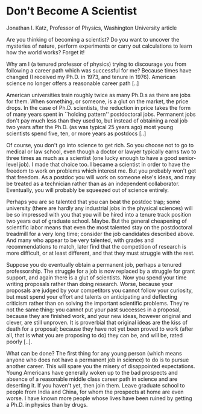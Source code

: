 # Don't Become A Scientist

Jonathan I. Katz, Professor of Physics, Washington University article

Are you thinking of becoming a scientist? Do you want to uncover the
mysteries of nature, perform experiments or carry out calculations to
learn how the world works? Forget it!

Why am I (a tenured professor of physics) trying to discourage you
from following a career path which was successful for me? Because
times have changed (I received my Ph.D. in 1973, and tenure in
1976). American science no longer offers a reasonable career path [..]

American universities train roughly twice as many Ph.D.s as there are
jobs for them. When something, or someone, is a glut on the market,
the price drops. In the case of Ph.D. scientists, the reduction in
price takes the form of many years spent in ``holding pattern''
postdoctoral jobs. Permanent jobs don't pay much less than they used
to, but instead of obtaining a real job two years after the Ph.D. (as
was typical 25 years ago) most young scientists spend five, ten, or
more years as postdocs [..]

Of course, you don't go into science to get rich. So you choose not to
go to medical or law school, even though a doctor or lawyer typically
earns two to three times as much as a scientist (one lucky enough to
have a good senior-level job). I made that choice too. I became a
scientist in order to have the freedom to work on problems which
interest me. But you probably won't get that freedom. As a postdoc you
will work on someone else's ideas, and may be treated as a technician
rather than as an independent collaborator. Eventually, you will
probably be squeezed out of science entirely.

Perhaps you are so talented that you can beat the postdoc trap; some
university (there are hardly any industrial jobs in the physical
sciences) will be so impressed with you that you will be hired into a
tenure track position two years out of graduate school. Maybe. But the
general cheapening of scientific labor means that even the most
talented stay on the postdoctoral treadmill for a very long time;
consider the job candidates described above. And many who appear to be
very talented, with grades and recommendations to match, later find
that the competition of research is more difficult, or at least
different, and that they must struggle with the rest.

Suppose you do eventually obtain a permanent job, perhaps a tenured
professorship. The struggle for a job is now replaced by a struggle
for grant support, and again there is a glut of scientists. Now you
spend your time writing proposals rather than doing research. Worse,
because your proposals are judged by your competitors you cannot
follow your curiosity, but must spend your effort and talents on
anticipating and deflecting criticism rather than on solving the
important scientific problems. They're not the same thing: you cannot
put your past successes in a proposal, because they are finished work,
and your new ideas, however original and clever, are still
unproven. It is proverbial that original ideas are the kiss of death
for a proposal; because they have not yet been proved to work (after
all, that is what you are proposing to do) they can be, and will be,
rated poorly [..].

What can be done? The first thing for any young person (which means
anyone who does not have a permanent job in science) to do is to
pursue another career. This will spare you the misery of disappointed
expectations. Young Americans have generally woken up to the bad
prospects and absence of a reasonable middle class career path in
science and are deserting it. If you haven't yet, then join
them. Leave graduate school to people from India and China, for whom
the prospects at home are even worse. I have known more people whose
lives have been ruined by getting a Ph.D. in physics than by drugs.
